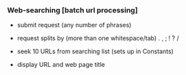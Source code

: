 ### Web-searching [batch url processing]

- submit request (any number of phrases)

- request splits by (more than one whitespace/tab) . , ; ! ? /

- seek 10 URLs from searching list (sets up in Constants)

- display URL and web page title